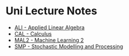 # Uni Lecture Notes

- [ALI - Applied Linear Algebra](ali-exam-knowledge.pdf)
- [CAL - Calculus](calculus-exam-knowledge.pdf)
- [MAL2 - Machine Learning 2](mal2-exam-knowledge.pdf)
- [SMP - Stochastic Modelling and Processing](smp-exam-knowledge.pdf)

